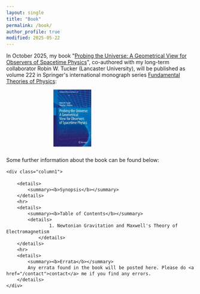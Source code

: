 ```yaml
---
layout: single
title: "Book"
permalink: /book/
author_profile: true
modified: 2025-05-22
---
```


<style>
.toc--style {
    margin: 0em 0em;
    padding: 0.2em;
    color: #fff;
    text-indent: initial;
    background-color: rgb(5,127,176);
    border-radius: 16px;
    box-shadow: 0 1px 1px rgba(59,156,186,0.25);
}
	
.center {
  margin: auto;
  width: 50%;
  border: 0px;
  padding: 0px;
  margin-bottom: 10px;
  padding-bottom: 10px;
}

ol li {
  padding: 10px;
}

.column1 {
	float: left;
	width: 70%;
	padding-right: 1em;
	vertical-align: bottom;
}

.column2 {
	float:left;
	width: 30%;
	padding-left: 0.5em;
	vertical-align: bottom;
}

.column img {
	margin-top: 14px;
}
 
.row:after {
	content: "";
	display: table;
	clear: both;
	padding-top: 10px;
	margin-top: 10px;
}

.inner {
  width: 90%;
  margin: 0 auto;
}

.pclose {
	margin-left: 0px;
	padding-left: 0px;
	margin-top: 2px;
	padding-top: 2px;
	margin-bottom: 10px;
	padding-bottom: 10px;
	font-size:70%;
}
	
</style>

In October 2025, my book "<a href="https://link.springer.com/book/9783031964510">Probing the Universe: A Geometrical View for Observers of Spacetime Physics</a>", co-authored with my long-term collaborator Robin W. Tucker (Lancaster University), will be published as volume 222 in Springer's international monograph series <a href="https://www.springer.com/series/6001">Fundamental Theories of Physics</a>:

<div class="center">
	<a href="https://link.springer.com/book/9783031964510">
		<img src="/images/book_cover.jpeg" alt="Book Cover for Probing the Universe: A Geometrical View for Observers of Spacetime Physics by Tucker and Walton" style="width:40%;"/>
	</a>
</div>

<div class="row">
	<p>
	Some further information about the book can be found below:
	</p>
	
	<div class="column1">

		<details>
			<summary><b>Synopsis</b></summary>
		</details>
		<hr>
  		<details>
			<summary><b>Table of Contents</b></summary>
   			<details>
      				1. Newtonian Gravitation and Maxwell's Theory of Electromagnetism
      			</details>
		</details>
  		<hr>
  		<details>
			<summary><b>Errata</b></summary>
			Any errata found in the book will be posted here. Please do <a href="/contact">contact</a> me if you find any errors.
		</details>
  	</div>
</div>



